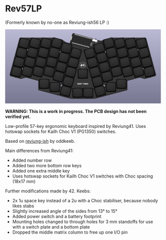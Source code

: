 # Rev57LP

(Formerly known by no-one as Reviung-ish56 LP :)

![Rev57LP PCB](https://github.com/piit79/rev57lp/raw/main/pcb/rev57lp.png)

**WARNING: This is a work in progress. The PCB design has not been verified yet.**

Low-profile 57-key ergonomic keyboard inspired by Reviung41. Uses hotswap sockets for Kailh Choc V1 (PG1350) switches.

Based on [reviung-ish](https://github.com/fredbabe/reviung_ish_pcb) by oddkeeb.

Main differences from Reviung41:

* Added number row
* Added two more bottom row keys
* Added one extra middle key
* Uses hotswap sockets for Kailh Choc V1 switches with Choc spacing (18x17 mm)

Further modifications made by 42. Keebs:

* 2x 1u space key instead of a 2u with a Choc stabiliser, because nobody likes stabs
* Slightly increased angle of the sides from 13° to 15°
* Added power switch and a battery footprint
* Mounting holes changed to through holes for 3 mm standoffs for use with a switch plate and a bottom plate
* Dropped the middle matrix column to free up one I/O pin
